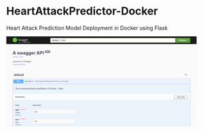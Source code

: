 # HeartAttackPredictor-Docker
 Heart Attack Prediction Model Deployment in Docker using Flask
 
 ![ScreenShot From Flassger](https://github.com/creatornadiran/HeartAttackPredictor-Docker/blob/main/image.PNG?raw=true)
